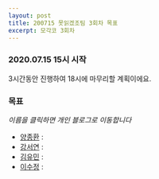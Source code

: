 ```yaml
---
layout: post
title: 200715 못읽겠조팀 3회차 목표
excerpt: 모각코 3회차
---
```

### 2020.07.15 15시 시작  
3시간동안 진행하여 18시에 마무리할 계획이에요.  
 
### 목표
*이름을 클릭하면 개인 블로그로 이동합니다*  
- [양종환](https://blog.naver.com/jhy7185/222024836168) :  
- [강서연](https://yonniii.github.io/mogakco/mogakco-0301/) : 
- [김유민](https://yam-cha.tistory.com/61) : 
- [이수정](https://realcrystal.github.io/mogacko/2020/07/15/mgk_03_a.html) : 
